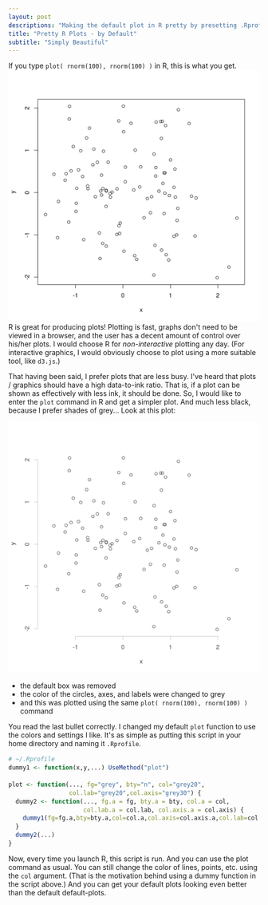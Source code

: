 ```yaml
---
layout: post
descriptions: "Making the default plot in R pretty by presetting .Rprofile"
title: "Pretty R Plots - by Default"
subtitle: "Simply Beautiful"
---
```


If you type `plot( rnorm(100), rnorm(100) )` in R, this is what you get.
![Ugly R Plot](/assets/rplotfunction/ugly.svg)
R is great for producing plots! Plotting is fast, graphs don't need to be
viewed in a browser, and the user has a decent amount of control over his/her
plots. I would choose R for *non-interactive* plotting any day. (For
interactive graphics, I would obviously choose to plot using a more suitable
tool, like `d3.js`.)

That having been said, I prefer plots that are less busy. I've heard that
plots / graphics should have a high data-to-ink ratio. That is, if a plot can
be shown as effectively with less ink, it should be done. So, I would like to
enter the `plot` command in R and get a simpler plot. And much less black,
because I prefer shades of grey... Look at this plot:

![Pretty R Plot](/assets/rplotfunction/pretty.svg)

- the default box was removed
- the color of the circles, axes, and labels were changed to grey
- and this was plotted using the same `plot( rnorm(100), rnorm(100) )` command

You read the last bullet correctly. I changed my default `plot` function
to use the colors and settings I like. It's as simple as putting this script
in your home directory and naming it `.Rprofile`.

~~~R
# ~/.Rprofile
dummy1 <- function(x,y,...) UseMethod("plot")

plot <- function(..., fg="grey", bty="n", col="grey20", 
                 col.lab="grey20",col.axis="grey30") {
  dummy2 <- function(..., fg.a = fg, bty.a = bty, col.a = col, 
                     col.lab.a = col.lab, col.axis.a = col.axis) {
    dummy1(fg=fg.a,bty=bty.a,col=col.a,col.axis=col.axis.a,col.lab=col.lab.a,...) 
  }
  dummy2(...)
}
~~~

Now, every time you launch R, this script is run. And you can use the plot
command as usual. You can still change the color of lines, points, etc.  using
the `col` argument. (That is the motivation behind using a dummy function in
the script above.) And you can get your default plots looking even better than
the default default-plots.
